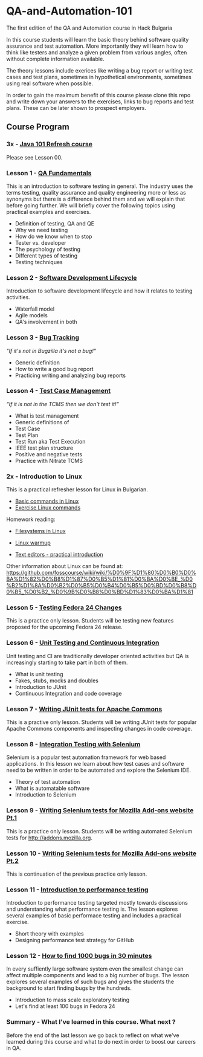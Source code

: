 # QA-and-Automation-101
The first edition of the QA and Automation course in Hack Bulgaria

In this course students will learn the basic theory behind software quality
assurance and test automation. More importantly they will learn how to think
like testers and analyze a given problem from various angles, often without
complete information available.

The theory lessons include exerices like writing a bug report or writing
test cases and test plans, sometimes in hypothetical environments, sometimes
using real software when possible.

In order to gain the maximum benefit of this course please clone this repo
and write down your answers to the exercises, links to bug reports and test
plans. These can be later shown to prospect employers.

## Course Program

### 3x - [Java 101 Refresh course](/lesson00/)

Please see Lesson 00.

### Lesson 1 - [QA Fundamentals](/lesson01/)

This is an introduction to software testing in general. The industry uses the
terms testing, quality assurance and quality engineering more or less as
synonyms but there is a difference behind them and we will explain that
before going further. We will briefly cover the following topics using
practical examples and exercises.

* Definition of testing, QA and QE
* Why we need testing
* How do we know when to stop
* Tester vs. developer
* The psychology of testing
* Different types of testing
* Testing techniques


### Lesson 2 - [Software Development Lifecycle](/lesson02/)

Introduction to software development lifecycle and how it relates to testing
activities.

* Waterfall model
* Agile models
* QA's involvement in both


### Lesson 3 - [Bug Tracking](/lesson03/)

*"If it's not in Bugzilla it's not a bug!"*

* Generic definition
* How to write a good bug report
* Practicing writing and analyzing bug reports



### Lesson 4 - [Test Case Management](/lesson04/)

*“If it is not in the TCMS then we don't test it!”*

* What is test management
* Generic definitions of
 * Test Case
 * Test Plan
 * Test Run aka Test Execution
* IEEE test plan structure
* Positive and negative tests
* Practice with Nitrate TCMS

### 2x - Introduction to Linux


This is a practical refresher lesson for Linux in Bulgarian.

* [Basic commands in Linux](https://github.com/fosscourse/wiki/wiki/%D0%9A%D0%BE%D0%BC%D0%B0%D0%BD%D0%B4%D0%B5%D0%BD_%D1%80%D0%B5%D0%B4_-_%D1%82%D0%B5%D1%80%D0%BC%D0%B8%D0%BD%D0%BE%D0%BB%D0%BE%D0%B3%D0%B8%D1%8F%2C_%D0%BE%D1%81%D0%BD%D0%BE%D0%B2%D0%BD%D0%B8_%D0%BF%D0%BE%D0%BB%D0%BE%D0%B6%D0%B5%D0%BD%D0%B8%D1%8F%2C_%D0%BF%D0%BE%D0%BB%D0%B5%D0%B7%D0%BD%D0%B8_%D0%BA%D0%BE%D0%BC%D0%B0%D0%B4%D0%B8#_____)
* [Exercise Linux commands](https://github.com/fosscourse/wiki/wiki/%D0%A3%D0%BF%D1%80%D0%B0%D0%B6%D0%BD%D0%B5%D0%BD%D0%B8%D1%8F_-_%D0%BA%D0%BE%D0%BC%D0%B0%D0%BD%D0%B4%D0%B8%D1%82%D0%B5_%D0%B2_%D0%9B%D0%B8%D0%BD%D1%83%D0%BA%D1%81#_____)

Homework reading:
* [Filesystems in Linux](https://github.com/fosscourse/wiki/wiki/%D0%A4%D0%B0%D0%B9%D0%BB%D0%BE%D0%B2%D0%B0_%D1%81%D0%B8%D1%81%D1%82%D0%B5%D0%BC%D0%B0_%D0%B2_%D0%9B%D0%B8%D0%BD%D1%83%D0%BA%D1%81_-_%D1%81%D1%82%D1%80%D1%83%D0%BA%D1%82%D1%83%D1%80%D0%B0_%D0%B8_%D0%BE%D1%81%D0%BD%D0%BE%D0%B2%D0%BD%D0%B8_%D0%BF%D0%BE%D0%BD%D1%8F%D1%82%D0%B8%D1%8F)

* [Linux warmup](https://github.com/HackBulgaria/Programming101-Java/tree/master/week02/1.Monday)
* [Text editors - practical introduction](https://github.com/fosscourse/wiki/wiki/%D0%A2%D0%B5%D0%BA%D1%81%D1%82%D0%BE%D0%B2%D0%B8_%D1%80%D0%B5%D0%B4%D0%B0%D0%BA%D1%82%D0%BE%D1%80%D0%B8_%D0%B8_%D0%BE%D0%B1%D1%80%D0%B0%D0%B1%D0%BE%D1%82%D0%BA%D0%B0_%D0%BD%D0%B0_%D1%82%D0%B5%D0%BA%D1%81%D1%82._%D0%A3%D0%BF%D1%80%D0%B0%D0%B6%D0%BD%D0%B5%D0%BD%D0%B8%D1%8F)

Other information about Linux can be found at:
https://github.com/fosscourse/wiki/wiki/%D0%9F%D1%80%D0%B0%D0%BA%D1%82%D0%B8%D1%87%D0%B5%D1%81%D0%BA%D0%BE_%D0%B2%D1%8A%D0%B2%D0%B5%D0%B4%D0%B5%D0%BD%D0%B8%D0%B5_%D0%B2_%D0%9B%D0%B8%D0%BD%D1%83%D0%BA%D1%81



### Lesson 5 - [Testing Fedora 24 Changes](/lesson05/)

This is a practice only lesson. Students will be testing
new features proposed for the upcoming Fedora 24 release.


### Lesson 6 - [Unit Testing and Continuous Integration](/lesson06/)

Unit testing and CI are traditionally developer oriented activities
but QA is increasingly starting to take part in both of them.

* What is unit testing
* Fakes, stubs, mocks and doubles
* Introduction to JUnit
* Continuous Integration and code coverage


### Lesson 7 - [Writing JUnit tests for Apache Commons](/lesson07/)

This is a practive only lesson. Students will be writing
JUnit tests for popular Apache Commons components and inspecting
changes in code coverage.

### Lesson 8 - [Integration Testing with Selenium](/lesson08/)

Selenium is a popular test automation framework for web based applications.
In this lesson we learn about how test cases and software need to be written in
order to be automated and explore the Selenium IDE.

* Theory of test automation
* What is automatable software
* Introduction to Selenium


### Lesson 9 - [Writing Selenium tests for Mozilla Add-ons website Pt.1](/lesson09/)

This is a practice only lesson. Students will be writing
automated Selenium tests for http://addons.mozilla.org.

### Lesson 10 - [Writing Selenium tests for Mozilla Add-ons website Pt.2](/lesson10/)

This is continuation of the previous practice only lesson.

### Lesson 11 - [Introduction to performance testing](/lesson11/)

Introduction to performance testing targeted mostly towards discussions and understanding
what performance testing is. The lesson explores several examples of basic performace
testing and includes a practical exercise.

* Short theory with examples
* Designing performance test strategy for GitHub

### Lesson 12 - [How to find 1000 bugs in 30 minutes](/lesson12/)

In every suffiently large software system even the smallest change can affect multiple
components and lead to a big number of bugs. The lesson explores several examples of
such bugs and gives the students the background to start finding bugs by the hundreds.

* Introduction to mass scale exploratory testing
* Let's find at least 100 bugs in Fedora 24

### Summary - What I've learned in this course. What next ?

Before the end of the last lesson we go back to reflect on what we've learned
during this course and what to do next in order to boost our careers in QA.
